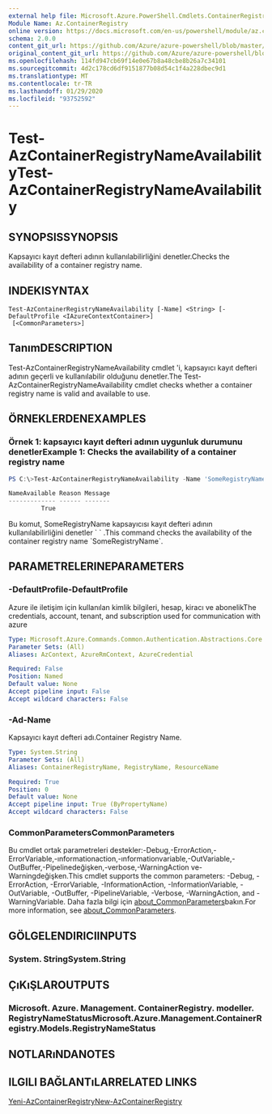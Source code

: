 ```yaml
---
external help file: Microsoft.Azure.PowerShell.Cmdlets.ContainerRegistry.dll-Help.xml
Module Name: Az.ContainerRegistry
online version: https://docs.microsoft.com/en-us/powershell/module/az.containerregistry/test-azcontainerregistrynameavailability
schema: 2.0.0
content_git_url: https://github.com/Azure/azure-powershell/blob/master/src/ContainerRegistry/ContainerRegistry/help/Test-AzContainerRegistryNameAvailability.md
original_content_git_url: https://github.com/Azure/azure-powershell/blob/master/src/ContainerRegistry/ContainerRegistry/help/Test-AzContainerRegistryNameAvailability.md
ms.openlocfilehash: 114fd947cb69f14e0e67b8a48cbe8b26a7c34101
ms.sourcegitcommit: 4d2c178cd6df9151877b08d54c1f4a228dbec9d1
ms.translationtype: MT
ms.contentlocale: tr-TR
ms.lasthandoff: 01/29/2020
ms.locfileid: "93752592"
---
```

# <span data-ttu-id="52468-101">Test-AzContainerRegistryNameAvailability</span><span class="sxs-lookup"><span data-stu-id="52468-101">Test-AzContainerRegistryNameAvailability</span></span>

## <span data-ttu-id="52468-102">SYNOPSIS</span><span class="sxs-lookup"><span data-stu-id="52468-102">SYNOPSIS</span></span>
<span data-ttu-id="52468-103">Kapsayıcı kayıt defteri adının kullanılabilirliğini denetler.</span><span class="sxs-lookup"><span data-stu-id="52468-103">Checks the availability of a container registry name.</span></span>

## <span data-ttu-id="52468-104">INDEKI</span><span class="sxs-lookup"><span data-stu-id="52468-104">SYNTAX</span></span>

```
Test-AzContainerRegistryNameAvailability [-Name] <String> [-DefaultProfile <IAzureContextContainer>]
 [<CommonParameters>]
```

## <span data-ttu-id="52468-105">Tanım</span><span class="sxs-lookup"><span data-stu-id="52468-105">DESCRIPTION</span></span>
<span data-ttu-id="52468-106">Test-AzContainerRegistryNameAvailability cmdlet 'i, kapsayıcı kayıt defteri adının geçerli ve kullanılabilir olduğunu denetler.</span><span class="sxs-lookup"><span data-stu-id="52468-106">The Test-AzContainerRegistryNameAvailability cmdlet checks whether a container registry name is valid and available to use.</span></span>

## <span data-ttu-id="52468-107">ÖRNEKLERDEN</span><span class="sxs-lookup"><span data-stu-id="52468-107">EXAMPLES</span></span>

### <span data-ttu-id="52468-108">Örnek 1: kapsayıcı kayıt defteri adının uygunluk durumunu denetler</span><span class="sxs-lookup"><span data-stu-id="52468-108">Example 1: Checks the availability of a container registry name</span></span>
```powershell
PS C:\>Test-AzContainerRegistryNameAvailability -Name 'SomeRegistryName'

NameAvailable Reason Message
------------- ------ -------
         True
```

<span data-ttu-id="52468-109">Bu komut, SomeRegistryName kapsayıcısı kayıt defteri adının kullanılabilirliğini denetler \` \` .</span><span class="sxs-lookup"><span data-stu-id="52468-109">This command checks the availability of the container registry name \`SomeRegistryName\`.</span></span>

## <span data-ttu-id="52468-110">PARAMETRELERINE</span><span class="sxs-lookup"><span data-stu-id="52468-110">PARAMETERS</span></span>

### <span data-ttu-id="52468-111">-DefaultProfile</span><span class="sxs-lookup"><span data-stu-id="52468-111">-DefaultProfile</span></span>
<span data-ttu-id="52468-112">Azure ile iletişim için kullanılan kimlik bilgileri, hesap, kiracı ve abonelik</span><span class="sxs-lookup"><span data-stu-id="52468-112">The credentials, account, tenant, and subscription used for communication with azure</span></span>

```yaml
Type: Microsoft.Azure.Commands.Common.Authentication.Abstractions.Core.IAzureContextContainer
Parameter Sets: (All)
Aliases: AzContext, AzureRmContext, AzureCredential

Required: False
Position: Named
Default value: None
Accept pipeline input: False
Accept wildcard characters: False
```

### <span data-ttu-id="52468-113">-Ad</span><span class="sxs-lookup"><span data-stu-id="52468-113">-Name</span></span>
<span data-ttu-id="52468-114">Kapsayıcı kayıt defteri adı.</span><span class="sxs-lookup"><span data-stu-id="52468-114">Container Registry Name.</span></span>

```yaml
Type: System.String
Parameter Sets: (All)
Aliases: ContainerRegistryName, RegistryName, ResourceName

Required: True
Position: 0
Default value: None
Accept pipeline input: True (ByPropertyName)
Accept wildcard characters: False
```

### <span data-ttu-id="52468-115">CommonParameters</span><span class="sxs-lookup"><span data-stu-id="52468-115">CommonParameters</span></span>
<span data-ttu-id="52468-116">Bu cmdlet ortak parametreleri destekler:-Debug,-ErrorAction,-ErrorVariable,-ınformationaction,-ınformationvariable,-OutVariable,-OutBuffer,-Pipelinedeğişken,-verbose,-WarningAction ve-Warningdeğişken.</span><span class="sxs-lookup"><span data-stu-id="52468-116">This cmdlet supports the common parameters: -Debug, -ErrorAction, -ErrorVariable, -InformationAction, -InformationVariable, -OutVariable, -OutBuffer, -PipelineVariable, -Verbose, -WarningAction, and -WarningVariable.</span></span> <span data-ttu-id="52468-117">Daha fazla bilgi için [about_CommonParameters](https://go.microsoft.com/fwlink/?LinkID=113216)bakın.</span><span class="sxs-lookup"><span data-stu-id="52468-117">For more information, see [about_CommonParameters](https://go.microsoft.com/fwlink/?LinkID=113216).</span></span>

## <span data-ttu-id="52468-118">GÖLGELENDIRICI</span><span class="sxs-lookup"><span data-stu-id="52468-118">INPUTS</span></span>

### <span data-ttu-id="52468-119">System. String</span><span class="sxs-lookup"><span data-stu-id="52468-119">System.String</span></span>

## <span data-ttu-id="52468-120">ÇıKıŞLAR</span><span class="sxs-lookup"><span data-stu-id="52468-120">OUTPUTS</span></span>

### <span data-ttu-id="52468-121">Microsoft. Azure. Management. ContainerRegistry. modeller. RegistryNameStatus</span><span class="sxs-lookup"><span data-stu-id="52468-121">Microsoft.Azure.Management.ContainerRegistry.Models.RegistryNameStatus</span></span>

## <span data-ttu-id="52468-122">NOTLARıNDA</span><span class="sxs-lookup"><span data-stu-id="52468-122">NOTES</span></span>

## <span data-ttu-id="52468-123">ILGILI BAĞLANTıLAR</span><span class="sxs-lookup"><span data-stu-id="52468-123">RELATED LINKS</span></span>

[<span data-ttu-id="52468-124">Yeni-AzContainerRegistry</span><span class="sxs-lookup"><span data-stu-id="52468-124">New-AzContainerRegistry</span></span>]()

